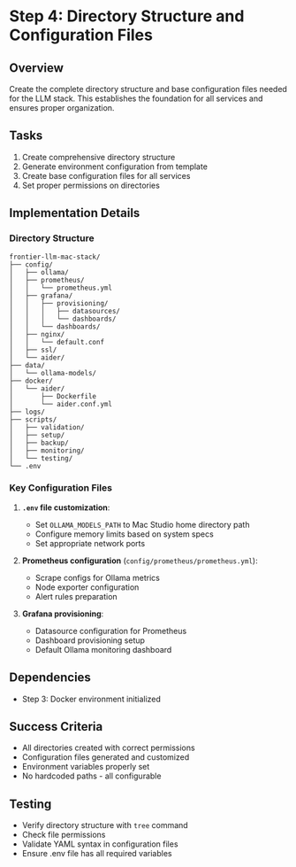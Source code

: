 # Step 4: Directory Structure and Configuration Files

## Overview
Create the complete directory structure and base configuration files needed for the LLM stack. This establishes the foundation for all services and ensures proper organization.

## Tasks
1. Create comprehensive directory structure
2. Generate environment configuration from template
3. Create base configuration files for all services
4. Set proper permissions on directories

## Implementation Details

### Directory Structure
```
frontier-llm-mac-stack/
├── config/
│   ├── ollama/
│   ├── prometheus/
│   │   └── prometheus.yml
│   ├── grafana/
│   │   ├── provisioning/
│   │   │   ├── datasources/
│   │   │   └── dashboards/
│   │   └── dashboards/
│   ├── nginx/
│   │   └── default.conf
│   ├── ssl/
│   └── aider/
├── data/
│   └── ollama-models/
├── docker/
│   └── aider/
│       ├── Dockerfile
│       └── aider.conf.yml
├── logs/
├── scripts/
│   ├── validation/
│   ├── setup/
│   ├── backup/
│   ├── monitoring/
│   └── testing/
└── .env
```

### Key Configuration Files

1. **`.env` file customization**:
   - Set `OLLAMA_MODELS_PATH` to Mac Studio home directory path
   - Configure memory limits based on system specs
   - Set appropriate network ports

2. **Prometheus configuration** (`config/prometheus/prometheus.yml`):
   - Scrape configs for Ollama metrics
   - Node exporter configuration
   - Alert rules preparation

3. **Grafana provisioning**:
   - Datasource configuration for Prometheus
   - Dashboard provisioning setup
   - Default Ollama monitoring dashboard

## Dependencies
- Step 3: Docker environment initialized

## Success Criteria
- All directories created with correct permissions
- Configuration files generated and customized
- Environment variables properly set
- No hardcoded paths - all configurable

## Testing
- Verify directory structure with `tree` command
- Check file permissions
- Validate YAML syntax in configuration files
- Ensure .env file has all required variables